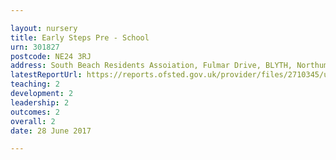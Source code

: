 ```yaml
---

layout: nursery
title: Early Steps Pre - School
urn: 301827
postcode: NE24 3RJ
address: South Beach Residents Assoiation, Fulmar Drive, BLYTH, Northumberland, NE24 3RJ
latestReportUrl: https://reports.ofsted.gov.uk/provider/files/2710345/urn/301827.pdf
teaching: 2
development: 2
leadership: 2
outcomes: 2
overall: 2
date: 28 June 2017

---
```

